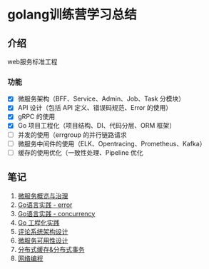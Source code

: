 # golang训练营学习总结

## 介绍
web服务标准工程
### 功能
- [x] 微服务架构（BFF、Service、Admin、Job、Task 分模块）
- [x] API 设计（包括 API 定义、错误码规范、Error 的使用）
- [x] gRPC 的使用
- [x] Go 项目工程化（项目结构、DI、代码分层、ORM 框架）
- [ ] 并发的使用（errgroup 的并行链路请求
- [ ] 微服务中间件的使用（ELK、Opentracing、Prometheus、Kafka）
- [ ] 缓存的使用优化（一致性处理、Pipeline 优化

## 笔记
1. [微服务概览与治理](https://xie.infoq.cn/article/43173ff8f33c4e0a8a19d85a0)
2. [Go语言实践 - error](https://xie.infoq.cn/article/b5b0f55b61911322be4f121ac)
3. [Go语言实践 - concurrency](https://xie.infoq.cn/article/a0eaf231969395cde0299c420)
4. [Go 工程化实践](https://xie.infoq.cn/article/23728e81f72f642c05fd66d86)
5. [评论系统架构设计](https://xie.infoq.cn/article/167fac0845845ee26fdd56a3f)
6. [微服务可用性设计](https://xie.infoq.cn/article/34c8a7355bb8e5ec58f71406b)
7. [分布式缓存&分布式事务](https://xie.infoq.cn/article/dd6d89d008f62c8ee71fce774)
8. [网络编程](https://xie.infoq.cn/article/2df9b94a414cd5046195b7dea)
